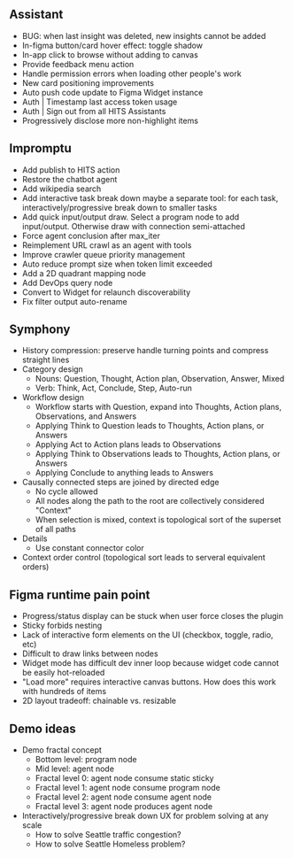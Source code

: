 ## Assistant

- BUG: when last insight was deleted, new insights cannot be added
- In-figma button/card hover effect: toggle shadow
- In-app click to browse without adding to canvas
- Provide feedback menu action
- Handle permission errors when loading other people's work
- New card positioning improvements
- Auto push code update to Figma Widget instance
- Auth | Timestamp last access token usage
- Auth | Sign out from all HITS Assistants
- Progressively disclose more non-highlight items

## Impromptu

- Add publish to HITS action
- Restore the chatbot agent
- Add wikipedia search
- Add interactive task break down maybe a separate tool: for each task, interactively/progressive break down to smaller tasks
- Add quick input/output draw. Select a program node to add input/output. Otherwise draw with connection semi-attached
- Force agent conclusion after max_iter
- Reimplement URL crawl as an agent with tools
- Improve crawler queue priority management
- Auto reduce prompt size when token limit exceeded
- Add a 2D quadrant mapping node
- Add DevOps query node
- Convert to Widget for relaunch discoverability
- Fix filter output auto-rename

## Symphony

- History compression: preserve handle turning points and compress straight lines
- Category design
  - Nouns: Question, Thought, Action plan, Observation, Answer, Mixed
  - Verb: Think, Act, Conclude, Step, Auto-run
- Workflow design
  - Workflow starts with Question, expand into Thoughts, Action plans, Observations, and Answers
  - Applying Think to Question leads to Thoughts, Action plans, or Answers
  - Applying Act to Action plans leads to Observations
  - Applying Think to Observations leads to Thoughts, Action plans, or Answers
  - Applying Conclude to anything leads to Answers
- Causally connected steps are joined by directed edge
  - No cycle allowed
  - All nodes along the path to the root are collectively considered "Context"
  - When selection is mixed, context is topological sort of the superset of all paths
- Details
  - Use constant connector color
- Context order control (topological sort leads to serveral equivalent orders)

## Figma runtime pain point

- Progress/status display can be stuck when user force closes the plugin
- Sticky forbids nesting
- Lack of interactive form elements on the UI (checkbox, toggle, radio, etc)
- Difficult to draw links between nodes
- Widget mode has difficult dev inner loop because widget code cannot be easily hot-reloaded
- "Load more" requires interactive canvas buttons. How does this work with hundreds of items
- 2D layout tradeoff: chainable vs. resizable

## Demo ideas

- Demo fractal concept
  - Bottom level: program node
  - Mid level: agent node
  - Fractal level 0: agent node consume static sticky
  - Fractal level 1: agent node consume program node
  - Fractal level 2: agent node consume agent node
  - Fractal level 3: agent node produces agent node
- Interactively/progressive break down UX for problem solving at any scale
  - How to solve Seattle traffic congestion?
  - How to solve Seattle Homeless problem?
